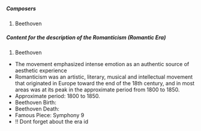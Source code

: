 ##### Composers
1. Beethoven

##### Content for the description of the Romanticism (Romantic Era)
1. Beethoven
* The movement emphasized intense emotion as an authentic source of aesthetic experience
* Romanticism was an artistic, literary, musical and intellectual movement that originated in Europe toward the end of the 18th century, and in most areas was at its peak in the approximate period from 1800 to 1850.
* Approximate period: 1800 to 1850.
* Beethoven Birth: 
* Beethoven Death:
* Famous Piece: Symphony 9
* !! Dont forget about the era id